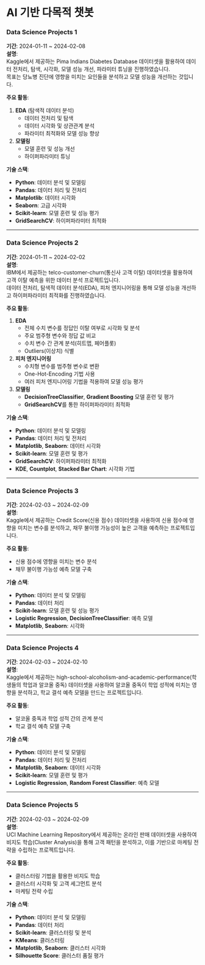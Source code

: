 # AI 기반 다목적 챗봇  

### **Data Science Projects 1**  
**기간**: 2024-01-11 ~ 2024-02-08  
**설명**:  
Kaggle에서 제공하는 Pima Indians Diabetes Database 데이터셋을 활용하여 데이터 전처리, 탐색, 시각화, 모델 성능 개선, 파라미터 튜닝을 진행하였습니다. <br>
목표는 당뇨병 진단에 영향을 미치는 요인들을 분석하고 모델 성능을 개선하는 것입니다.

**주요 활동**:  
1. **EDA** (탐색적 데이터 분석)  
   - 데이터 전처리 및 탐색  
   - 데이터 시각화 및 상관관계 분석  
   - 파라미터 최적화와 모델 성능 향상  
2. **모델링**  
   - 모델 훈련 및 성능 개선  
   - 하이퍼파라미터 튜닝

**기술 스택**:  
- **Python**: 데이터 분석 및 모델링  
- **Pandas**: 데이터 처리 및 전처리  
- **Matplotlib**: 데이터 시각화  
- **Seaborn**: 고급 시각화  
- **Scikit-learn**: 모델 훈련 및 성능 평가  
- **GridSearchCV**: 하이퍼파라미터 최적화  

---

### **Data Science Projects 2**  
**기간**: 2024-01-11 ~ 2024-02-02  
**설명**:  
IBM에서 제공하는 telco-customer-churn(통신사 고객 이탈) 데이터셋을 활용하여 고객 이탈 예측을 위한 데이터 분석 프로젝트입니다. <br>
데이터 전처리, 탐색적 데이터 분석(EDA), 피처 엔지니어링을 통해 모델 성능을 개선하고 하이퍼파라미터 최적화를 진행하였습니다.

**주요 활동**:  
1. **EDA**  
   - 전체 수치 변수를 정답인 이탈 여부로 시각화 및 분석  
   - 주요 범주형 변수와 정답 값 비교  
   - 수치 변수 간 관계 분석(히트맵, 페어플롯)  
   - Outliers(이상치) 식별  
2. **피처 엔지니어링**  
   - 수치형 변수를 범주형 변수로 변환  
   - One-Hot-Encoding 기법 사용  
   - 여러 피처 엔지니어링 기법을 적용하여 모델 성능 평가  
3. **모델링**  
   - **DecisionTreeClassifier**, **Gradient Boosting** 모델 훈련 및 평가  
   - **GridSearchCV**를 통한 하이퍼파라미터 최적화

**기술 스택**:  
- **Python**: 데이터 분석 및 모델링  
- **Pandas**: 데이터 처리 및 전처리  
- **Matplotlib**, **Seaborn**: 데이터 시각화  
- **Scikit-learn**: 모델 훈련 및 평가  
- **GridSearchCV**: 하이퍼파라미터 최적화  
- **KDE**, **Countplot**, **Stacked Bar Chart**: 시각화 기법  

---

### **Data Science Projects 3**  
**기간**: 2024-02-03 ~ 2024-02-09  
**설명**:  
Kaggle에서 제공하는 Credit Score(신용 점수) 데이터셋을 사용하여 신용 점수에 영향을 미치는 변수를 분석하고, 채무 불이행 가능성이 높은 고객을 예측하는 프로젝트입니다.

**주요 활동**:  
- 신용 점수에 영향을 미치는 변수 분석  
- 채무 불이행 가능성 예측 모델 구축

**기술 스택**:  
- **Python**: 데이터 분석 및 모델링  
- **Pandas**: 데이터 처리  
- **Scikit-learn**: 모델 훈련 및 성능 평가  
- **Logistic Regression**, **DecisionTreeClassifier**: 예측 모델  
- **Matplotlib**, **Seaborn**: 시각화

---

### **Data Science Projects 4**  
**기간**: 2024-02-03 ~ 2024-02-10  
**설명**:  
Kaggle에서 제공하는 high-school-alcoholism-and-academic-performance(학생들의 학업과 알코올 중독) 데이터셋을 사용하여 알코올 중독이 학업 성적에 미치는 영향을 분석하고, 학교 결석 예측 모델을 만드는 프로젝트입니다.

**주요 활동**:  
- 알코올 중독과 학업 성적 간의 관계 분석  
- 학교 결석 예측 모델 구축

**기술 스택**:  
- **Python**: 데이터 분석 및 모델링  
- **Pandas**: 데이터 처리 및 전처리  
- **Matplotlib**, **Seaborn**: 데이터 시각화  
- **Scikit-learn**: 모델 훈련 및 평가  
- **Logistic Regression**, **Random Forest Classifier**: 예측 모델  

---

### **Data Science Projects 5**  
**기간**: 2024-02-03 ~ 2024-02-09  
**설명**:  
UCI Machine Learning Repository에서 제공하는 온라인 판매 데이터셋을 사용하여 비지도 학습(Cluster Analysis)을 통해 고객 패턴을 분석하고, 이를 기반으로 마케팅 전략을 수립하는 프로젝트입니다.

**주요 활동**:  
- 클러스터링 기법을 활용한 비지도 학습  
- 클러스터 시각화 및 고객 세그먼트 분석  
- 마케팅 전략 수립

**기술 스택**:  
- **Python**: 데이터 분석 및 모델링  
- **Pandas**: 데이터 처리  
- **Scikit-learn**: 클러스터링 및 분석  
- **KMeans**: 클러스터링  
- **Matplotlib**, **Seaborn**: 클러스터 시각화  
- **Silhouette Score**: 클러스터 품질 평가

